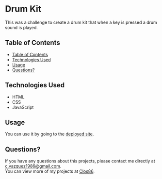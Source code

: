 # Drum Kit

This was a challenge to create a drum kit that when a key is pressed a drum sound is played.

## Table of Contents

  - [Table of Contents](#table-of-contents)
  - [Technologies Used](#technologies-used)
  - [Usage](#installation)
  - [Questions?](#questions)



## Technologies Used

- HTML
- CSS
- JavaScript

## Usage


You can use it by going to the [deployed site](https://clos86.github.io/Drum-Kit/). 



## Questions?

If you have any questions about this projects, please contact me directly at [c.vazquez1986@gmail.com](mailto:c.vazquez1986@gmail.com).  
You can view more of my projects at [Clos86](https://github.com/Clos86).
